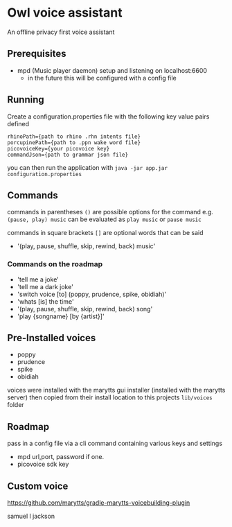 # Owl voice assistant
An offline privacy first voice assistant

## Prerequisites

- mpd (Music player daemon) setup and listening on localhost:6600
  - in the future this will be configured with a config file


## Running
Create a configuration.properties file with the following key value pairs defined
```properties
rhinoPath={path to rhino .rhn intents file}
porcupinePath={path to .ppn wake word file}
picovoiceKey={your picovoice key}
commandJson={path to grammar json file}
```
you can then run the application with
`java -jar app.jar configuration.properties`

## Commands
commands in parentheses `()` are possible options for the command
e.g. `(pause, play) music` can be evaluated as `play music` or `pause music`

commands in square brackets `[]` are optional words that can be said

- '(play, pause, shuffle, skip, rewind, back) music'

### Commands on the roadmap
- 'tell me a joke'
- 'tell me a dark joke'
- 'switch voice [to] (poppy, prudence, spike, obidiah)'
- 'whats [is] the time'
- '(play, pause, shuffle, skip, rewind, back) song'
- 'play {songname} [by {artist}]'

## Pre-Installed voices
- poppy
- prudence
- spike
- obidiah

voices were installed with the marytts gui installer (installed with the marytts server)
then copied from their install location to this projects `lib/voices` folder


## Roadmap

pass in a config file via a cli command containing various keys and settings
- mpd url,port, password if one.
- picovoice sdk key

## Custom voice

https://github.com/marytts/gradle-marytts-voicebuilding-plugin

samuel l jackson
